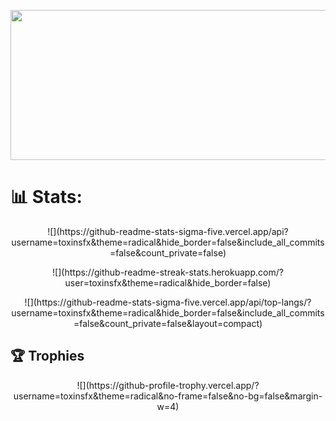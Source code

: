 <p align="center">
  <img src="banner.gif" width="680" height="240"/> 
</p>

# 📊 Stats:
<p align="center">
![](https://github-readme-stats-sigma-five.vercel.app/api?username=toxinsfx&theme=radical&hide_border=false&include_all_commits=false&count_private=false)
</p>

<p align="center">  
![](https://github-readme-streak-stats.herokuapp.com/?user=toxinsfx&theme=radical&hide_border=false)
</p>

<p align="center">
![](https://github-readme-stats-sigma-five.vercel.app/api/top-langs/?username=toxinsfx&theme=radical&hide_border=false&include_all_commits=false&count_private=false&layout=compact) 
</p>

## 🏆 Trophies
<p align="center">
![](https://github-profile-trophy.vercel.app/?username=toxinsfx&theme=radical&no-frame=false&no-bg=false&margin-w=4)
</p>
